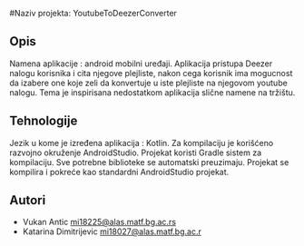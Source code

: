 #Naziv projekta: YoutubeToDeezerConverter

## Opis
Namena aplikacije : android mobilni uređaji.
Aplikacija pristupa Deezer nalogu korisnika i cita njegove plejliste, nakon cega korisnik ima mogucnost da izabere one koje zeli da konvertuje u iste plejliste na njegovom youtube nalogu. Tema je inspirisana nedostatkom aplikacija slične namene na tržištu.

## Tehnologije
Jezik u kome je izređena aplikacija : Kotlin.
Za kompilaciju je korišćeno razvojno okruženje AndroidStudio. Projekat koristi Gradle sistem za kompilaciju. Sve potrebne biblioteke se automatski preuzimaju. Projekat se kompilira i pokreće kao standardni AndroidStudio projekat.


## Autori
* Vukan Antic mi18225@alas.matf.bg.ac.rs
* Katarina Dimitrijevic mi18027@alas.matf.bg.ac.r